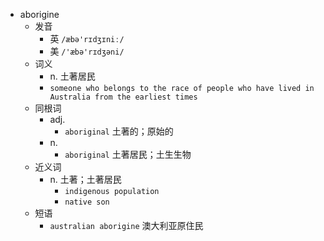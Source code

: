 - aborigine
  - 发音
    - 英 `/æbə'rɪdʒɪniː/`
    - 美 `/'æbə'rɪdʒəni/`
  - 词义
    - n. 土著居民
    - `someone who belongs to the race of people who have lived in Australia from the earliest times`
  - 同根词
    - adj.
      - `aboriginal` 土著的；原始的
    - n.
      - `aboriginal` 土著居民；土生生物
  - 近义词
    - n. 土著；土著居民
      - `indigenous population`
      - `native son`
  - 短语
    - `australian aborigine` 澳大利亚原住民 
